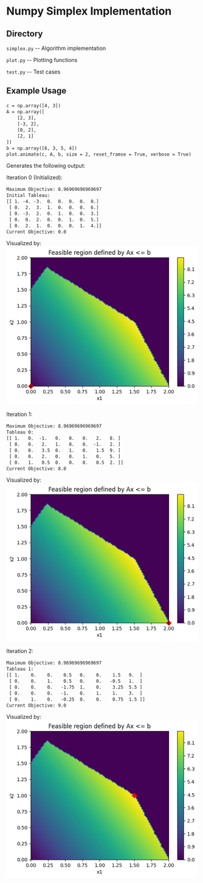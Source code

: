 # Numpy Simplex Implementation

## Directory

`simplex.py` -- Algorithm implementation

`plot.py` -- Plotting functions

`test.py` -- Test cases

## Example Usage

```{Python}
c = np.array([4, 3])
A = np.array([
    [2, 3],
    [-3, 2],
    [0, 2],
    [2, 1]
])
b = np.array([6, 3, 5, 4])
plot.animate(c, A, b, size = 2, reset_framse = True, verbose = True)
```

Generates the following output:

Iteration 0 (Initialized):
```
Maximum Objective: 8.96969696969697
Initial Tableau: 
[[ 1. -4. -3.  0.  0.  0.  0.  0.]
 [ 0.  2.  3.  1.  0.  0.  0.  6.]
 [ 0. -3.  2.  0.  1.  0.  0.  3.]
 [ 0.  0.  2.  0.  0.  1.  0.  5.]
 [ 0.  2.  1.  0.  0.  0.  1.  4.]]
Current Objective: 0.0
```
Visualized by:
![init](./images/init1.png)

Iteration 1:
```
Maximum Objective: 8.96969696969697
Tableau 0: 
[[ 1.   0.  -1.   0.   0.   0.   2.   8. ]
 [ 0.   0.   2.   1.   0.   0.  -1.   2. ]
 [ 0.   0.   3.5  0.   1.   0.   1.5  9. ]
 [ 0.   0.   2.   0.   0.   1.   0.   5. ]
 [ 0.   1.   0.5  0.   0.   0.   0.5  2. ]]
Current Objective: 8.0
```
Visualized by:
![init](./images/init2.png)

Iteration 2:
```
Maximum Objective: 8.96969696969697
Tableau 1: 
[[ 1.    0.    0.    0.5   0.    0.    1.5   9.  ]
 [ 0.    0.    1.    0.5   0.    0.   -0.5   1.  ]
 [ 0.    0.    0.   -1.75  1.    0.    3.25  5.5 ]
 [ 0.    0.    0.   -1.    0.    1.    1.    3.  ]
 [ 0.    1.    0.   -0.25  0.    0.    0.75  1.5 ]]
Current Objective: 9.0
```
Visualized by:
![init](./images/init3.png)
